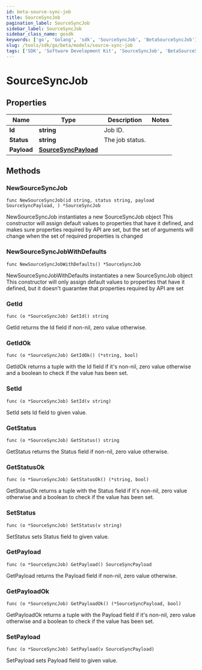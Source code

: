 ```yaml
---
id: beta-source-sync-job
title: SourceSyncJob
pagination_label: SourceSyncJob
sidebar_label: SourceSyncJob
sidebar_class_name: gosdk
keywords: ['go', 'Golang', 'sdk', 'SourceSyncJob', 'BetaSourceSyncJob'] 
slug: /tools/sdk/go/beta/models/source-sync-job
tags: ['SDK', 'Software Development Kit', 'SourceSyncJob', 'BetaSourceSyncJob']
---
```


# SourceSyncJob

## Properties

Name | Type | Description | Notes
------------ | ------------- | ------------- | -------------
**Id** | **string** | Job ID. | 
**Status** | **string** | The job status. | 
**Payload** | [**SourceSyncPayload**](source-sync-payload) |  | 

## Methods

### NewSourceSyncJob

`func NewSourceSyncJob(id string, status string, payload SourceSyncPayload, ) *SourceSyncJob`

NewSourceSyncJob instantiates a new SourceSyncJob object
This constructor will assign default values to properties that have it defined,
and makes sure properties required by API are set, but the set of arguments
will change when the set of required properties is changed

### NewSourceSyncJobWithDefaults

`func NewSourceSyncJobWithDefaults() *SourceSyncJob`

NewSourceSyncJobWithDefaults instantiates a new SourceSyncJob object
This constructor will only assign default values to properties that have it defined,
but it doesn't guarantee that properties required by API are set

### GetId

`func (o *SourceSyncJob) GetId() string`

GetId returns the Id field if non-nil, zero value otherwise.

### GetIdOk

`func (o *SourceSyncJob) GetIdOk() (*string, bool)`

GetIdOk returns a tuple with the Id field if it's non-nil, zero value otherwise
and a boolean to check if the value has been set.

### SetId

`func (o *SourceSyncJob) SetId(v string)`

SetId sets Id field to given value.


### GetStatus

`func (o *SourceSyncJob) GetStatus() string`

GetStatus returns the Status field if non-nil, zero value otherwise.

### GetStatusOk

`func (o *SourceSyncJob) GetStatusOk() (*string, bool)`

GetStatusOk returns a tuple with the Status field if it's non-nil, zero value otherwise
and a boolean to check if the value has been set.

### SetStatus

`func (o *SourceSyncJob) SetStatus(v string)`

SetStatus sets Status field to given value.


### GetPayload

`func (o *SourceSyncJob) GetPayload() SourceSyncPayload`

GetPayload returns the Payload field if non-nil, zero value otherwise.

### GetPayloadOk

`func (o *SourceSyncJob) GetPayloadOk() (*SourceSyncPayload, bool)`

GetPayloadOk returns a tuple with the Payload field if it's non-nil, zero value otherwise
and a boolean to check if the value has been set.

### SetPayload

`func (o *SourceSyncJob) SetPayload(v SourceSyncPayload)`

SetPayload sets Payload field to given value.



